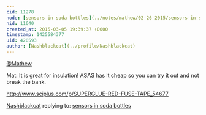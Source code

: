 ```yaml
---
cid: 11278
node: [sensors in soda bottles](../notes/mathew/02-26-2015/sensors-in-soda-bottles)
nid: 11640
created_at: 2015-03-05 19:39:37 +0000
timestamp: 1425584377
uid: 420593
author: [Nashblackcat](../profile/Nashblackcat)
---
```


[@Mathew](/profile/Mathew) 

Mat: It is great for insulation! ASAS has it cheap so you can try it out  and not break the bank.

http://www.sciplus.com/p/SUPERGLUE-RED-FUSE-TAPE_54677


[Nashblackcat](../profile/Nashblackcat) replying to: [sensors in soda bottles](../notes/mathew/02-26-2015/sensors-in-soda-bottles)

